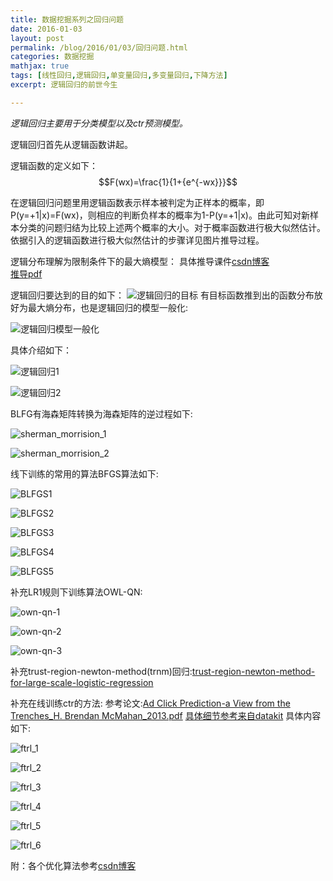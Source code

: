```yaml
---
title: 数据挖掘系列之回归问题
date: 2016-01-03
layout: post
permalink: /blog/2016/01/03/回归问题.html
categories: 数据挖掘
mathjax: true
tags: [线性回归,逻辑回归,单变量回归,多变量回归,下降方法]
excerpt: 逻辑回归的前世今生

---
```


*逻辑回归主要用于分类模型以及ctr预测模型。*
    
逻辑回归首先从逻辑函数讲起。

逻辑函数的定义如下：$$F(wx)=\frac{1}{1+{e^{-wx}}}$$



在逻辑回归问题里用逻辑函数表示样本被判定为正样本的概率，即P(y=+1|x)=F(wx)，则相应的判断负样本的概率为1-P(y=+1|x)。由此可知对新样本分类的问题归结为比较上述两个概率的大小。对于概率函数进行极大似然估计。依据引入的逻辑函数进行极大似然估计的步骤详见图片推导过程。 

逻辑分布理解为限制条件下的最大熵模型：
具体推导课件[csdn博客](http://blog.csdn.net/dp_bupt/article/details/50568392)    
[推导pdf](http://www.win-vector.com/dfi/LogisticRegressionMaxEnt.pdf)

逻辑回归要达到的目的如下：
![逻辑回归的目标](http://ashan2012.github.io/images/lr/lr_maxentroy.png)
有目标函数推到出的函数分布放好为最大熵分布，也是逻辑回归的模型一般化:

![逻辑回归模型一般化](http://ashan2012.github.io/images/lr/maxentroy2.png)

具体介绍如下：

![逻辑回归1](http://ashan2012.github.io/images/lr/lr-1.png)

![逻辑回归2](http://ashan2012.github.io/images/lr/lr-2.png)

BLFG有海森矩阵转换为海森矩阵的逆过程如下:

![sherman_morrision_1](http://ashan2012.github.io/images/lr/sherman_morrision_1.png)

![sherman_morrision_2](http://ashan2012.github.io/images/lr/sherman_morrision_2.png)

线下训练的常用的算法BFGS算法如下:

![BLFGS1](http://ashan2012.github.io/images/lr/LBFGS_1.png)

![BLFGS2](http://ashan2012.github.io/images/lr/LBFGS_2.png)

![BLFGS3](http://ashan2012.github.io/images/lr/LBFGS_3.png)

![BLFGS4](http://ashan2012.github.io/images/lr/LBFGS_4.png)

![BLFGS5](http://ashan2012.github.io/images/lr/LBFGS_5.png)

补充LR1规则下训练算法OWL-QN:

![own-qn-1](http://ashan2012.github.io/images/lr/own-qn-1.png)

![own-qn-2](http://ashan2012.github.io/images/lr/own-qn-2.png)

![own-qn-3](http://ashan2012.github.io/images/lr/own-qn-3.png)

补充trust-region-newton-method(trnm)回归:[trust-region-newton-method-for-large-scale-logistic-regression](http://ashan2012.github.io/pdffile/lr/Trust-Region-Newton-Method-for-Large-Scale-Logistic.pdf)

补充在线训练ctr的方法:
参考论文:[Ad Click Prediction-a View from the Trenches_H. Brendan McMahan_2013.pdf](http://ashan2012.github.io/pdffile/lr/ad-click-prediction.pdf)
[具体细节参考来自datakit](http://www.datakit.cn/blog/2016/05/11/ftrl.html)
具体内容如下:

![ftrl_1](http://ashan2012.github.io/images/lr/ftrl_1.png)

![ftrl_2](http://ashan2012.github.io/images/lr/ftrl_2.png)

![ftrl_3](http://ashan2012.github.io/images/lr/ftrl_3.png)

![ftrl_4](http://ashan2012.github.io/images/lr/ftrl_4.png)

![ftrl_5](http://ashan2012.github.io/images/lr/ftrl_5.png)

![ftrl_6](http://ashan2012.github.io/images/lr/ftrl_6.png)



附：各个优化算法参考[csdn博客](http://blog.csdn.net/langb2014/article/details/48915425)

                                                                                                                                                                                                                                                                                                                                                                                                                                                                                                                                                                                                                                                                                                                                                                                                                                                                                                                                                                                                                                                                                                                                                                                                                                                                                                                                                                                                                                                                                                                                                                                                                                                                                                                                                                                                                                                                                                                                                                                                                                                                                                                                                                                                                                                                                                                                                                                                                                                                                                                                                                                                                                                                                                                                                                                                                                                                                                                                                                                                                                                                                                                                                                                                                                                                                                                                                                                                                                                                                                                                                                                                                                                                                                                                                                                                                                                                                                                                                                                                                                                                                                                                                                                                                                                                                                                                                                                                                                                                                                                                                                                                                                                                                                                                                                                                                                                                                                                                                                                                                                                                                                                                                                                                                                                                                                                                                                                                                                                                                                                                                                                                                                                                                                                                                                                                                                                                                                                                                                                                                                                                                                                                                                                                                                                                                                                                                                                                                                                                                                                                                                                                                                                                                                                                                                                                                                                                                                                                                                                                                                                                                                                                                                                                                                                                                                                                                                                                                                                                                                                                                                                                                                                                                                                                                                                                                                                                                                                                                                                                                                                                                                                                                                                                                                                                                                          


